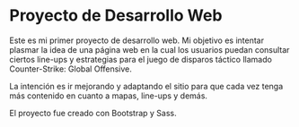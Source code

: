 # Proyecto de Desarrollo Web

Este es mi primer proyecto de desarrollo web. Mi objetivo es intentar plasmar la idea de una página web en la cual los usuarios puedan consultar ciertos line-ups y estrategias para el juego de disparos táctico llamado Counter-Strike: Global Offensive.

La intención es ir mejorando y adaptando el sitio para que cada vez tenga más contenido en cuanto a mapas, line-ups y demás.

El proyecto fue creado con Bootstrap y Sass.
